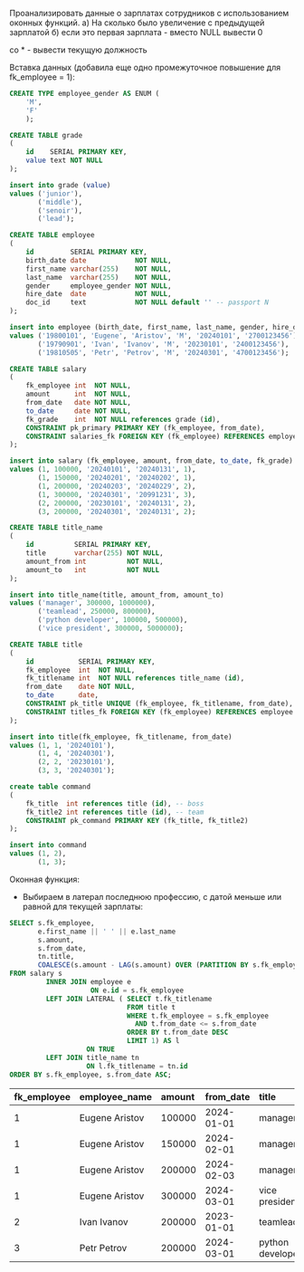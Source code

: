 Проанализировать данные о зарплатах сотрудников с использованием оконных функций.
а) На сколько было увеличение с предыдущей зарплатой
б) если это первая зарплата - вместо NULL вывести 0

со * - вывести текущую должность

Вставка данных (добавила еще одно промежуточное повышение для fk_employee = 1):

```sql
CREATE TYPE employee_gender AS ENUM (
    'M',
    'F'
    );

CREATE TABLE grade
(
    id    SERIAL PRIMARY KEY,
    value text NOT NULL
);

insert into grade (value)
values ('junior'),
       ('middle'),
       ('senoir'),
       ('lead');

CREATE TABLE employee
(
    id         SERIAL PRIMARY KEY,
    birth_date date            NOT NULL,
    first_name varchar(255)    NOT NULL,
    last_name  varchar(255)    NOT NULL,
    gender     employee_gender NOT NULL,
    hire_date  date            NOT NULL,
    doc_id     text            NOT NULL default '' -- passport N
);

insert into employee (birth_date, first_name, last_name, gender, hire_date, doc_id)
values ('19800101', 'Eugene', 'Aristov', 'M', '20240101', '2700123456'),
       ('19790901', 'Ivan', 'Ivanov', 'M', '20230101', '2400123456'),
       ('19810505', 'Petr', 'Petrov', 'M', '20240301', '4700123456');

CREATE TABLE salary
(
    fk_employee int  NOT NULL,
    amount      int  NOT NULL,
    from_date   date NOT NULL,
    to_date     date NOT NULL,
    fk_grade    int  NOT NULL references grade (id),
    CONSTRAINT pk_primary PRIMARY KEY (fk_employee, from_date),
    CONSTRAINT salaries_fk FOREIGN KEY (fk_employee) REFERENCES employee (id) ON UPDATE RESTRICT ON DELETE RESTRICT
);

insert into salary (fk_employee, amount, from_date, to_date, fk_grade)
values (1, 100000, '20240101', '20240131', 1),
       (1, 150000, '20240201', '20240202', 1),
       (1, 200000, '20240203', '20240229', 2),
       (1, 300000, '20240301', '20991231', 3),
       (2, 200000, '20230101', '20240131', 2),
       (3, 200000, '20240301', '20240131', 2);

CREATE TABLE title_name
(
    id          SERIAL PRIMARY KEY,
    title       varchar(255) NOT NULL,
    amount_from int          NOT NULL,
    amount_to   int          NOT NULL
);

insert into title_name(title, amount_from, amount_to)
values ('manager', 300000, 1000000),
       ('teamlead', 250000, 800000),
       ('python developer', 100000, 500000),
       ('vice president', 300000, 5000000);

CREATE TABLE title
(
    id           SERIAL PRIMARY KEY,
    fk_employee  int  NOT NULL,
    fk_titlename int  NOT NULL references title_name (id),
    from_date    date NOT NULL,
    to_date      date,
    CONSTRAINT pk_title UNIQUE (fk_employee, fk_titlename, from_date),
    CONSTRAINT titles_fk FOREIGN KEY (fk_employee) REFERENCES employee (id) ON UPDATE RESTRICT ON DELETE CASCADE
);

insert into title(fk_employee, fk_titlename, from_date)
values (1, 1, '20240101'),
       (1, 4, '20240301'),
       (2, 2, '20230101'),
       (3, 3, '20240301');

create table command
(
    fk_title  int references title (id), -- boss
    fk_title2 int references title (id), -- team
    CONSTRAINT pk_command PRIMARY KEY (fk_title, fk_title2)
);

insert into command
values (1, 2),
       (1, 3);
```

Оконная функция:

- Выбираем в латерал последнюю профессию, с датой меньше или равной для текущей зарплаты:

```sql
SELECT s.fk_employee,
       e.first_name || ' ' || e.last_name                                                           AS employee_name,
       s.amount,
       s.from_date,
       tn.title,
       COALESCE(s.amount - LAG(s.amount) OVER (PARTITION BY s.fk_employee ORDER BY s.from_date), 0) AS diff
FROM salary s
         INNER JOIN employee e
                    ON e.id = s.fk_employee
         LEFT JOIN LATERAL ( SELECT t.fk_titlename
                             FROM title t
                             WHERE t.fk_employee = s.fk_employee
                               AND t.from_date <= s.from_date
                             ORDER BY t.from_date DESC
                             LIMIT 1) AS l
                   ON TRUE
         LEFT JOIN title_name tn
                   ON l.fk_titlename = tn.id
ORDER BY s.fk_employee, s.from_date ASC;
```

| fk\_employee | employee\_name | amount | from\_date | title            | diff   |
|:-------------|:---------------|:-------|:-----------|:-----------------|:-------|
| 1            | Eugene Aristov | 100000 | 2024-01-01 | manager          | 0      |
| 1            | Eugene Aristov | 150000 | 2024-02-01 | manager          | 50000  |
| 1            | Eugene Aristov | 200000 | 2024-02-03 | manager          | 50000  |
| 1            | Eugene Aristov | 300000 | 2024-03-01 | vice president   | 100000 |
| 2            | Ivan Ivanov    | 200000 | 2023-01-01 | teamlead         | 0      |
| 3            | Petr Petrov    | 200000 | 2024-03-01 | python developer | 0      |
